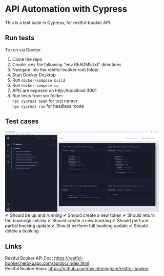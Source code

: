 # API Automation with Cypress
This is a test suite in Cypress, for restful-booker API

## Run tests
To run via Docker:
1. Clone the repo
2. Create .env file following "env README.txt" directions
3. Navigate into the restful-booker root folder
4. Start Docker Desktop
5. Run ```docker-compose build```
6. Run ```docker-compose up```
7. APIs are exposed on http://localhost:3001
8. Run tests from src folder:  
    `npx cypress open` for test runner  
    `npx cypress run` for headless mode

## Test cases
![screenshot](https://github.com/egaraujo/restful-booker-api-automation/blob/main/screenshot.jpg)
✔ Should be up and running
✔ Should create a new token
✔ Should return ten bookings initially
✔ Should create a new booking
✔ Should perform partial booking update
✔ Should perform full booking update
✔ Should delete a booking

## Links
Restful Booker API Doc: https://restful-booker.herokuapp.com/apidoc/index.html  
Restful Booker Repo: https://github.com/mwinteringham/restful-booker

